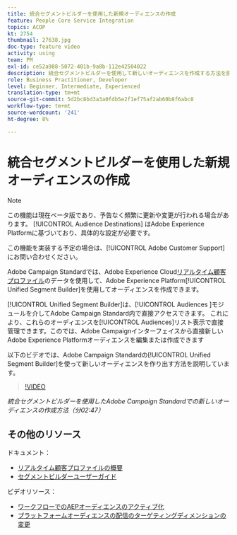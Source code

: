 ```yaml
---
title: 統合セグメントビルダーを使用した新規オーディエンスの作成
feature: People Core Service Integration
topics: ACOP
kt: 2754
thumbnail: 27638.jpg
doc-type: feature video
activity: using
team: PM
exl-id: ce52a988-5072-401b-9a8b-112e42504022
description: 統合セグメントビルダーを使用して新しいオーディエンスを作成する方法を説明します。
role: Business Practitioner, Developer
level: Beginner, Intermediate, Experienced
translation-type: tm+mt
source-git-commit: 5d2bc8bd3a3a0fdb5e2f1ef75af2ab60b8f6abc8
workflow-type: tm+mt
source-wordcount: '241'
ht-degree: 8%

---
```


# 統合セグメントビルダーを使用した新規オーディエンスの作成

>[!NOTE]
>
>この機能は現在ベータ版であり、予告なく頻繁に更新や変更が行われる場合があります。 [!UICONTROL Audience Destinations] はAdobe Experience Platformに基づいており、具体的な設定が必要です。
>
>この機能を実装する予定の場合は、[!UICONTROL Adobe Customer Support]にお問い合わせください。

Adobe Campaign Standardでは、Adobe Experience Cloud[リアルタイム顧客プロファイル](https://docs.adobe.com/content/help/en/platform-learn/tutorials/profiles/understanding-the-real-time-customer-profile.html)のデータを使用して、Adobe Experience Platform[!UICONTROL Unified Segment Builder]を使用してオーディエンスを作成できます。

[!UICONTROL Unified Segment Builder]は、[!UICONTROL Audiences ]モジュールを介してAdobe Campaign Standard内で直接アクセスできます。 これにより、これらのオーディエンスを[!UICONTROL Audiences]リスト表示で直接管理できます。このでは、Adobe Campaignインターフェイスから直接新しいAdobe Experience Platformオーディエンスを編集または作成できます

以下のビデオでは、Adobe Campaign Standardの[!UICONTROL Unified Segment Builder]を使って新しいオーディエンスを作り出す方法を説明しています。

>[!VIDEO](https://video.tv.adobe.com/v/27638?quality=12)

*統合セグメントビルダーを使用したAdobe Campaign Standardでの新しいオーディエンスの作成方法（分02:47）*

## その他のリソース

ドキュメント：

* [リアルタイム顧客プロファイルの概要](https://www.adobe.io/apis/experienceplatform/home/profile-identity-segmentation/profile-identity-segmentation-services.html#!api-specification/markdown/narrative/technical_overview/unified_profile_architectural_overview/unified_profile_architectural_overview.md)
* [セグメントビルダーユーザーガイド](https://www.adobe.io/apis/experienceplatform/home/profile-identity-segmentation/profile-identity-segmentation-services.html#!api-specification/markdown/narrative/technical_overview/segmentation/segment-builder-guide.md)

ビデオリソース：

* [ワークフローでのAEPオーディエンスのアクティブ化](/help/profiles-and-audiences/audience-destinations/activating-aep-audiences.md)
* [プラットフォームオーディエンスの配信のターゲティングディメンションの変更](/help/profiles-and-audiences/audience-destinations/changing-targeting-dimension.md)
